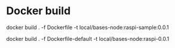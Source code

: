 # Docker build

docker build . -f Dockerfile -t local/bases-node:raspi-sample:0.0.1

docker build . -f Dockerfile-default -t local/bases-node:raspi-0.0.1


